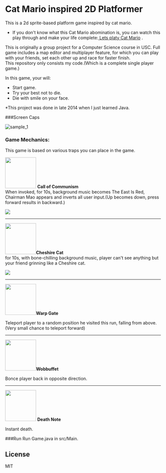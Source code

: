 # Cat Mario inspired 2D Platformer
This is a 2d sprite-based platform game inspired by cat mario. 
* If you don't know what this Cat Mario abomination is, you can watch this play through and make your life complete:[ Lets platy Cat Mario](https://www.youtube.com/watch?v=BksFy5qbwwM) .

This is originally a group project for a Computer Science course in USC. Full game includes a map editor and multiplayer feature, for which you can play with your friends, set each other up and race for faster finish.  
This repository only consists my code.(Which is a complete single player game.)


In this game, your will:

  - Start game.
  - Try your best not to die.
  - Die with smile on your face.


*This project was done in late 2014 when I just learned Java.


###Screen Caps

![sample_1](https://i.gyazo.com/46625ad186c8f4b9a848564595289548.gif )



### Game Mechanics:
This game is based on various traps you can place in the game.

<img src="https://i.gyazo.com/0d6f4de4034b70a2029986a72d4aeafb.jpg" width="100; "> <strong>Call of Communism</strong><br>
When invoked, for 10s, background music becomes The East Is Red, Chairman Mao appears and inverts all user input.(Up becomes down, press forward results in backward.)<br>

<img src="https://i.gyazo.com/c46c45c86923b697dbe1dfed1f04cc1b.jpg" >
<hr>

<img src="https://i.gyazo.com/ddb2919d448b1b850a993e4f616f92c2.jpg" width="100"><strong>Cheshire Cat
</strong><br>
for 10s, with bone-chilling background music, player can't see anything but your friend grinning like a Cheshire cat.<br>

<img src="https://i.gyazo.com/20c9757e8e599484049f666ca93e031f.jpg">
<hr>

<img src="https://i.gyazo.com/fc68f8b0e1be8511c07a855b7c61c80a.jpg" width="100"><strong>Warp Gate</strong><br>

Teleport player to a random position he visited this run, falling from above. (Very small chance to teleport forward)
<hr>

<img src="https://i.gyazo.com/4ac36e905297c901da635d9281c57d3a.png" width="100"><strong>Wobbuffet</strong><br>

Bonce player back in opposite direction.
<hr>

<img src="https://i.gyazo.com/4d72d8f12f2e45278d85b9a91639366e.png" width="100"> <strong>Death Note</strong><br>

Instant death.


###Run
Run Game.java in src/Main.


License
----

MIT


[//]: # (These are reference links used in the body of this note and get stripped out when the markdown processor does its job. There is no need to format nicely because it shouldn't be seen. Thanks SO - http://stackoverflow.com/questions/4823468/store-comments-in-markdown-syntax)


   [wordcloud]: <https://github.com/joemccann/dillinger>
   [git-repo-url]: <https://github.com/joemccann/dillinger.git>
   [wordcloud]: <https://github.com/amueller/word_cloud>
   [requests]: <https://github.com/kennethreitz/requests>
   [BeautifulSoup]: <http://www.crummy.com/software/BeautifulSoup/>
   [jieba]: <https://github.com/fxsjy/jieba>
   [Ace Editor]: <http://ace.ajax.org>
   [Tweepy]: <https://github.com/tweepy/tweepy>
   [Twitter Bootstrap]: <http://twitter.github.com/bootstrap/>
   [keymaster.js]: <https://github.com/madrobby/keymaster>
   [jQuery]: <http://jquery.com>
   [@tjholowaychuk]: <http://twitter.com/tjholowaychuk>
   [express]: <http://expressjs.com>
   [AngularJS]: <http://angularjs.org>
   [Gulp]: <http://gulpjs.com>
   
   [PlDb]: <https://github.com/joemccann/dillinger/tree/master/plugins/dropbox/README.md>
   [PlGh]:  <https://github.com/joemccann/dillinger/tree/master/plugins/github/README.md>
   [PlGd]: <https://github.com/joemccann/dillinger/tree/master/plugins/googledrive/README.md>
   [PlOd]: <https://github.com/joemccann/dillinger/tree/master/plugins/onedrive/README.md>


